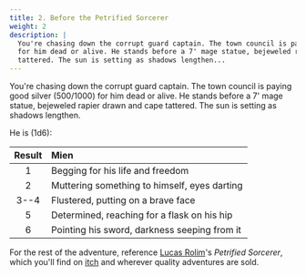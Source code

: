 ```yaml
---
title: 2. Before the Petrified Sorcerer
weight: 2
description: |
  You're chasing down the corrupt guard captain. The town council is paying good silver (500/1000)
  for him dead or alive. He stands before a 7' mage statue, bejeweled rapier drawn and cape
  tattered. The sun is setting as shadows lengthen...
---
```


You're chasing down the corrupt guard captain. The town council is paying good silver (500/1000) for
him dead or alive. He stands before a 7' mage statue, bejeweled rapier drawn and cape tattered. The
sun is setting as shadows lengthen.

He is (1d6):

| Result | Mien                                         |
| :----: | :------------------------------------------- |
|   1    | Begging for his life and freedom             |
|   2    | Muttering something to himself, eyes darting |
|  3--4  | Flustered, putting on a brave face           |
|   5    | Determined, reaching for a flask on his hip  |
|   6    | Pointing his sword, darkness seeping from it |

For the rest of the adventure, reference [Lucas Rolim][btps-01]'s _Petrified Sorcerer_, which
you'll find on [itch][btps-02] and wherever quality adventures are sold.

<!-- Reference Links -->

[btps-01]: http://twitter.com/rolimllucas
[btps-02]: https://lucasrolim.itch.io/petrified-sorcerer
